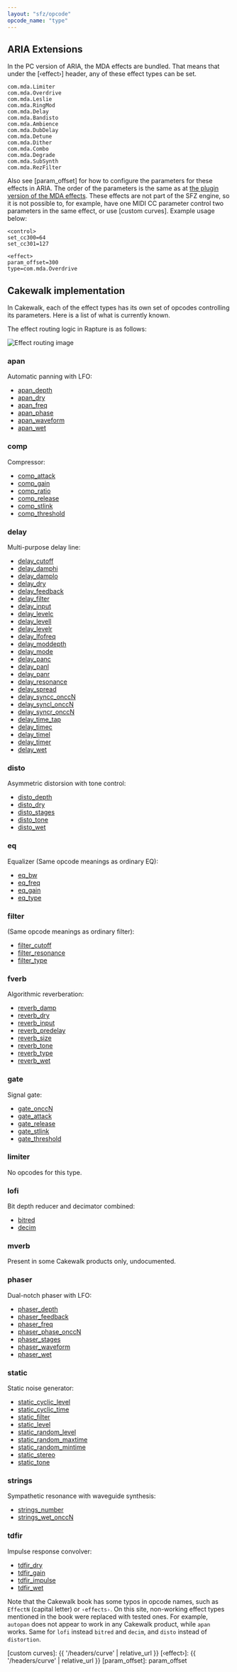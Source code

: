 ```yaml
---
layout: "sfz/opcode"
opcode_name: "type"
---
```


## ARIA Extensions

In the PC version of ARIA, the MDA effects are bundled. That means
that under the [‹effect›] header, any of these effect types can be set.

```
com.mda.Limiter
com.mda.Overdrive
com.mda.Leslie
com.mda.RingMod
com.mda.Delay
com.mda.Bandisto
com.mda.Ambience
com.mda.DubDelay
com.mda.Detune
com.mda.Dither
com.mda.Combo
com.mda.Degrade
com.mda.SubSynth
com.mda.RezFilter
```

Also see [param_offset] for how to configure the parameters for these effects in ARIA.
The order of the parameters is the same as at [the plugin version of the MDA effects](http://mda.smartelectronix.com/).
These effects are not part of the SFZ engine, so it is not possible to, for
example, have one MIDI CC parameter control two parameters in the same effect,
or use [custom curves]. Example usage below:

```
<control>
set_cc300=64
set_cc301=127

<effect>
param_offset=300
type=com.mda.Overdrive
```

## Cakewalk implementation

In Cakewalk, each of the effect types has its own set of opcodes
controlling its parameters. Here is a list of what is currently known.

The effect routing logic in Rapture is as follows:

<img src="{{ '/assets/img/effect/routing.svg' | relative_path }}"
	class="img-fluid" alt="Effect routing image">

### apan
Automatic panning with LFO:
- [apan_depth](apan_depth)
- [apan_dry](apan_dry)
- [apan_freq](apan_freq)
- [apan_phase](apan_phase)
- [apan_waveform](apan_waveform)
- [apan_wet](apan_wet)

### comp
Compressor:
- [comp_attack](comp_attack)
- [comp_gain](comp_gain)
- [comp_ratio](comp_ratio)
- [comp_release](comp_release)
- [comp_stlink](comp_stlink)
- [comp_threshold](comp_threshold)

### delay
Multi-purpose delay line:
- [delay_cutoff](delay_cutoff)
- [delay_damphi](delay_damphi)
- [delay_damplo](delay_damplo)
- [delay_dry](delay_dry)
- [delay_feedback](delay_feedback)
- [delay_filter](delay_filter)
- [delay_input](delay_input)
- [delay_levelc](delay_levelc)
- [delay_levell](delay_levell)
- [delay_levelr](delay_levelr)
- [delay_lfofreq](delay_lfofreq)
- [delay_moddepth](delay_moddepth)
- [delay_mode](delay_mode)
- [delay_panc](delay_panc)
- [delay_panl](delay_panl)
- [delay_panr](delay_panr)
- [delay_resonance](delay_resonance)
- [delay_spread](delay_spread)
- [delay_syncc_onccN](delay_syncc_onccN)
- [delay_syncl_onccN](delay_syncl_onccN)
- [delay_syncr_onccN](delay_syncr_onccN)
- [delay_time_tap](delay_time_tap)
- [delay_timec](delay_timec)
- [delay_timel](delay_timel)
- [delay_timer](delay_timer)
- [delay_wet](delay_wet)

### disto
Asymmetric distorsion with tone control:
- [disto_depth](disto_depth)
- [disto_dry](disto_dry)
- [disto_stages](disto_stages)
- [disto_tone](disto_tone)
- [disto_wet](disto_wet)

### eq
Equalizer (Same opcode meanings as ordinary EQ):
- [eq_bw](eq_bw)
- [eq_freq](eq_freq)
- [eq_gain](eq_gain)
- [eq_type](eq_type)

### filter
(Same opcode meanings as ordinary filter):
- [filter_cutoff](filter_cutoff)
- [filter_resonance](filter_resonance)
- [filter_type](filter_type)

### fverb
Algorithmic reverberation:
- [reverb_damp](reverb_damp)
- [reverb_dry](reverb_dry)
- [reverb_input](reverb_input)
- [reverb_predelay](reverb_predelay)
- [reverb_size](reverb_size)
- [reverb_tone](reverb_tone)
- [reverb_type](reverb_type)
- [reverb_wet](reverb_wet)

### gate
Signal gate:
- [gate_onccN](gate_onccN)
- [gate_attack](gate_attack)
- [gate_release](gate_release)
- [gate_stlink](gate_stlink)
- [gate_threshold](gate_threshold)

### limiter
No opcodes for this type.

### lofi
Bit depth reducer and decimator combined:
- [bitred](bitred)
- [decim](decim)

### mverb
Present in some Cakewalk products only, undocumented.

### phaser
Dual-notch phaser with LFO:
- [phaser_depth](phaser_depth)
- [phaser_feedback](phaser_feedback)
- [phaser_freq](phaser_freq)
- [phaser_phase_onccN](phaser_phase_onccN)
- [phaser_stages](phaser_stages)
- [phaser_waveform](phaser_waveform)
- [phaser_wet](phaser_wet)

### static
Static noise generator:
- [static_cyclic_level](static_cyclic_level)
- [static_cyclic_time](static_cyclic_time)
- [static_filter](static_filter)
- [static_level](static_level)
- [static_random_level](static_random_level)
- [static_random_maxtime](static_random_maxtime)
- [static_random_mintime](static_random_mintime)
- [static_stereo](static_stereo)
- [static_tone](static_tone)

### strings
Sympathetic resonance with waveguide synthesis:
- [strings_number](strings_number)
- [strings_wet_onccN](strings_wet_onccN)

### tdfir
Impulse response convolver:
- [tdfir_dry](tdfir_dry)
- [tdfir_gain](tdfir_gain)
- [tdfir_impulse](tdfir_impulse)
- [tdfir_wet](tdfir_wet)

Note that the Cakewalk book has some typos in opcode names, such as `EffectN`
(capital letter) or `‹effects›`.
On this site, non-working effect types mentioned in the book were replaced with tested
ones. For example, `autopan` does not appear to work in any Cakewalk product, while
`apan` works. Same for `lofi` instead `bitred` and `decim`, and `disto` instead of
`distortion`.


[custom curves]: {{ '/headers/curve' | relative_url }}
[‹effect›]:      {{ '/headers/curve' | relative_url }}
[param_offset]: param_offset
